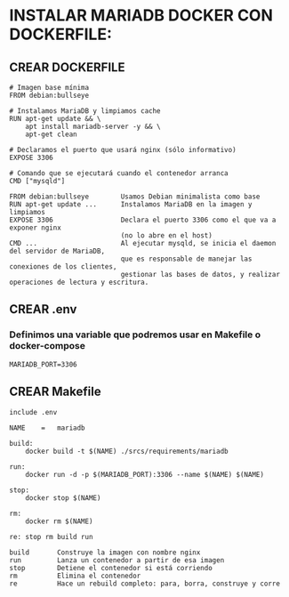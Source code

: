# INSTALAR MARIADB DOCKER CON DOCKERFILE:

## CREAR DOCKERFILE
	# Imagen base mínima
	FROM debian:bullseye

	# Instalamos MariaDB y limpiamos cache
	RUN apt-get update && \
		apt install mariadb-server -y && \
		apt-get clean

	# Declaramos el puerto que usará nginx (sólo informativo)
	EXPOSE 3306

	# Comando que se ejecutará cuando el contenedor arranca
	CMD ["mysqld"]
>
	FROM debian:bullseye		Usamos Debian minimalista como base
	RUN apt-get update ...		Instalamos MariaDB en la imagen y limpiamos
	EXPOSE 3306					Declara el puerto 3306 como el que va a exponer nginx
								(no lo abre en el host)
	CMD ...						Al ejecutar mysqld, se inicia el daemon del servidor de MariaDB,
								que es responsable de manejar las conexiones de los clientes,
								gestionar las bases de datos, y realizar operaciones de lectura y escritura.

## CREAR .env
### Definimos una variable que podremos usar en Makefile o docker-compose
	MARIADB_PORT=3306

## CREAR Makefile
	include .env

	NAME	=	mariadb

	build:
		docker build -t $(NAME) ./srcs/requirements/mariadb

	run:
		docker run -d -p $(MARIADB_PORT):3306 --name $(NAME) $(NAME)

	stop:
		docker stop $(NAME)

	rm:
		docker rm $(NAME)

	re: stop rm build run
>
	build		Construye la imagen con nombre nginx
	run			Lanza un contenedor a partir de esa imagen
	stop		Detiene el contenedor si está corriendo
	rm			Elimina el contenedor
	re			Hace un rebuild completo: para, borra, construye y corre